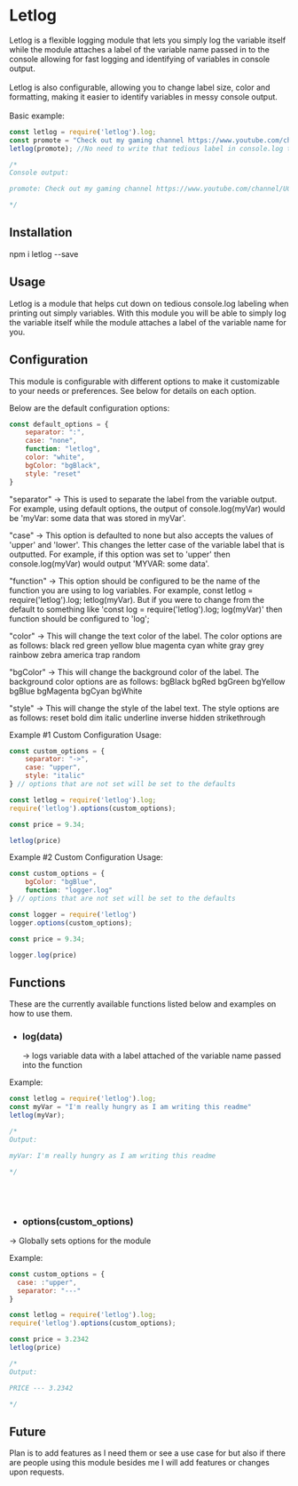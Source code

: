 Letlog
=================

Letlog is a flexible logging module that lets you simply log the variable itself while the module attaches a label of the variable name passed in to the console allowing for fast logging and identifying of variables in console output.
<br><br>
Letlog is also configurable, allowing you to change label size, color and formatting, making it easier to identify variables in messy console output.
<br><br>
Basic example:
```js
const letlog = require('letlog').log;
const promote = "Check out my gaming channel https://www.youtube.com/channel/UCINwvRizJqUV34O8RFz6b8g"
letlog(promote); //No need to write that tedious label in console.log to identify some output

/*
Console output:

promote: Check out my gaming channel https://www.youtube.com/channel/UCINwvRizJqUV34O8RFz6b8g

*/
```



Installation
------------

npm i letlog --save



Usage
-----

Letlog is a module that helps cut down on tedious console.log labeling when printing out simply variables. With this module you will be able to simply log the variable itself while the module attaches a label of the variable name for you.

Configuration
-------------
This module is configurable with different options to make it customizable to your needs or preferences. See below for details on each option.

Below are the default configuration options:
```js
const default_options = {
    separator: ":",
    case: "none",
    function: "letlog",
    color: "white",
    bgColor: "bgBlack",
    style: "reset"
}
```


"separator" -> This is used to separate the label from the variable output. For example, using default options, the output of console.log(myVar) would be 'myVar: some data that was stored in myVar'.

"case" -> This option is defaulted to none but also accepts the values of 'upper' and 'lower'. This changes the letter case of the variable label that is outputted. For example, if this option was set to 'upper' then console.log(myVar) would output 'MYVAR: some data'.

"function" -> This option should be configured to be the name of the function you are using to log variables. For example, const letlog = require('letlog').log; letlog(myVar). But if you were to change from the default to something like 'const log = require('letlog').log; log(myVar)' then function should be configured to 'log';

"color" -> This will change the text color of the label. The color options are as follows:
black
red
green
yellow
blue
magenta
cyan
white
gray
grey
rainbow
zebra
america
trap
random

"bgColor" -> This will change the background color of the label. The background color options are as follows:
bgBlack
bgRed
bgGreen
bgYellow
bgBlue
bgMagenta
bgCyan
bgWhite

"style" -> This will change the style of the label text. The style options are as follows:
reset
bold
dim
italic
underline
inverse
hidden
strikethrough


Example #1 Custom Configuration Usage:
```js
const custom_options = {
    separator: "->",
    case: "upper",
    style: "italic"
} // options that are not set will be set to the defaults

const letlog = require('letlog').log;
require('letlog').options(custom_options);

const price = 9.34;

letlog(price)
```

Example #2 Custom Configuration Usage:
```js
const custom_options = {
    bgColor: "bgBlue",
    function: "logger.log"
} // options that are not set will be set to the defaults

const logger = require('letlog')
logger.options(custom_options);

const price = 9.34;

logger.log(price)
```


 Functions
 -------

These are the currently available functions listed below and examples on how to use them.


 - <h3> log(data) </h3>

 	-> logs variable data with a label attached of the variable name passed into the function

  Example:
  ```js
  const letlog = require('letlog').log;
  const myVar = "I'm really hungry as I am writing this readme"
  letlog(myVar);

  /*
  Output:

  myVar: I'm really hungry as I am writing this readme

  */
  ```

<br><br>


  - <h3> options(custom_options) </h3>

   -> Globally sets options for the module

   Example:
   ```js
   const custom_options = {
     case: :"upper",
     separator: "---"
   }

   const letlog = require('letlog').log;
   require('letlog').options(custom_options);

   const price = 3.2342
   letlog(price)

   /*
   Output:

   PRICE --- 3.2342

   */
   ```




 Future
 ------

Plan is to add features as I need them or see a use case for but also if there are people using this module besides me I will add features or changes upon requests.
